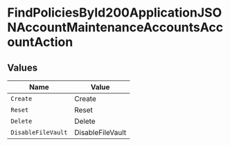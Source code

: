 # FindPoliciesById200ApplicationJSONAccountMaintenanceAccountsAccountAction


## Values

| Name               | Value              |
| ------------------ | ------------------ |
| `Create`           | Create             |
| `Reset`            | Reset              |
| `Delete`           | Delete             |
| `DisableFileVault` | DisableFileVault   |